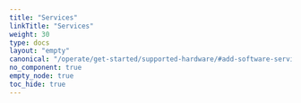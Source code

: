 ```yaml
---
title: "Services"
linkTitle: "Services"
weight: 30
type: docs
layout: "empty"
canonical: "/operate/get-started/supported-hardware/#add-software-services-to-your-machine"
no_component: true
empty_node: true
toc_hide: true
---
```

